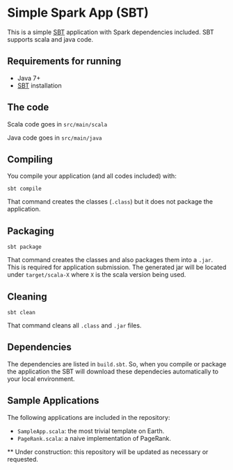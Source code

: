  
# Simple Spark App (SBT)

This is a simple [SBT](http://www.scala-sbt.org/) application with Spark dependencies included.
SBT supports scala and java code.

## Requirements for running

* Java 7+
* [SBT](http://www.scala-sbt.org/0.13/docs/Manual-Installation.html) installation

## The code
Scala code goes in `src/main/scala`

Java code goes in `src/main/java`

## Compiling
You compile your application (and all codes included) with:
```
sbt compile
```
That command creates the classes (`.class`) but it does not package the
application.

## Packaging
```
sbt package
```
That command creates the classes and also packages them into a `.jar`.
This is required for application submission.
The generated jar will be located under `target/scala-X` where `X` is the scala version being used.

## Cleaning
```
sbt clean
```
That command cleans all `.class` and `.jar` files.

## Dependencies

The dependencies are listed in `build.sbt`. So, when you compile or package the
application the SBT will download these dependecies automatically to your local
environment.

## Sample Applications

The following applications are included in the repository:
- `SampleApp.scala`: the most trivial template on Earth.
- `PageRank.scala`: a naive implementation of PageRank.

** Under construction: this repository will be updated as necessary or requested.

